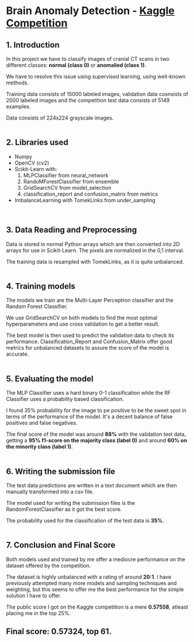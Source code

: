 # Brain Anomaly Detection - [Kaggle Competition](https://www.kaggle.com/competitions/unibuc-brain-ad) 

## 1. Introduction
In this project we have to classify images of cranial CT scans in two different classes: **normal (class 0)** or **anomalied (class 1)**.

We have to resolve this issue using supervised learning, using well-known methods.

Training data consists of 15000 labeled images, validation data cosnsists of 2000 labeled images and the competition test data consists of 5149 examples.

Data consists of 224x224 grayscale images.
<br><br>

## 2. Libraries used
- Numpy
- OpenCV (cv2)
- Scikit-Learn with:
  1. MLPClassifier from neural_network
  2. RandoMForestClassifier from ensemble
  3. GridSearchCV from model_selection
  4. classification_report and confusion_matrix from metrics
- ImbalanceLearning with TomekLinks from under_sampling  
<br>

## 3. Data Reading and Preprocessing
Data is stored in normal Python arrays which are then converted into 2D arrays for use in Scikit-Learn. The pixels are normalized in the 0,1 interval. 

The training data is resampled with TomekLinks, as it is quite unbalanced.
<br><br>

## 4. Training models
The models we train are the Multi-Layer Perceptron classifier and the Random Forest Classifier.

We use GridSearchCV on both models to find the most optimal hyperparameters and use cross validation to get a better result.

The best model is then used to predict the validation data to check its performance. Classification_Report and Confusion_Matrix offer good metrics for unbalanced datasets to assure the score of the model is accurate.
<br><br>

## 5. Evaluating the model
The MLP Classifier uses a hard binary 0-1 classification while the RF Classifier uses a probability based classification.

I found 35% probability for the image to pe positive to be the sweet spot in terms of the performance of the model. It's a decent balance of false positives and false negatives.

The final score of the model was around **88%** with the validation test data, getting a **95% f1-score on the majority class (label 0)** and around **60% on the minority class (label 1)**.
<br><br>

## 6. Writing the submission file
The test data predictions are written in a text document which are then manually transformed into a csv file. 

The model used for writing the submission files is the RandomForestClassifier as it got the best score.

The probability used for the classification of the test data is **35%**.
<br><br>

## 7. Conclusion and Final Score
Both models used and trained by me offer a mediocre performance on the dataset offered by the competition.

The dataset is highly unbalanced with a rating of around **20:1**. I have previously attempted many more models and sampling techniques and weighting, but this seems to offer me the best performance for the simple solution I have to offer.

The public score I got on the Kaggle competition is a mere **0.57558**, atleast placing me in the top 25%.

## **Final score: 0.57324, top 61.**
